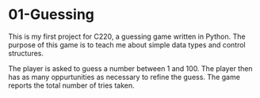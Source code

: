 # 01-Guessing
This is my first project for C220, a guessing game written in Python. The purpose of this game is to teach me about simple data types and control structures.

The player is asked to guess a number between 1 and 100. The player then has as many oppurtunities as necessary to refine the guess. The game reports the total number of tries taken. 

